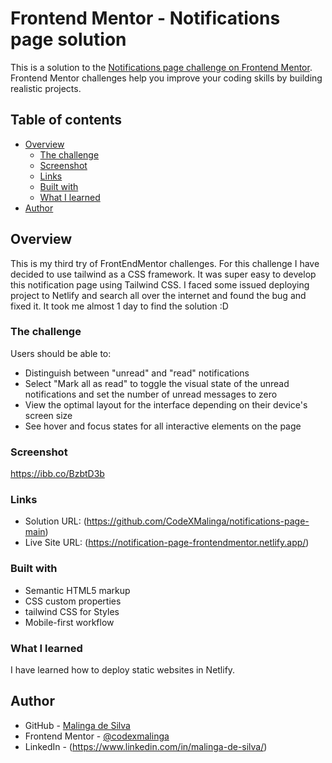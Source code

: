 # Frontend Mentor - Notifications page solution

This is a solution to the [Notifications page challenge on Frontend Mentor](https://www.frontendmentor.io/challenges/notifications-page-DqK5QAmKbC). Frontend Mentor challenges help you improve your coding skills by building realistic projects. 

## Table of contents

- [Overview](#overview)
  - [The challenge](#the-challenge)
  - [Screenshot](#screenshot)
  - [Links](#links)
  - [Built with](#built-with)
  - [What I learned](#what-i-learned)
- [Author](#author)


## Overview

This is my third try of FrontEndMentor challenges. For this challenge I have decided to use tailwind as a CSS framework. It was super easy to develop this notification page using Tailwind CSS. I faced some issued deploying project to Netlify and search all over the internet and found the bug and fixed it. It took me almost 1 day to find the solution :D

### The challenge

Users should be able to:

- Distinguish between "unread" and "read" notifications
- Select "Mark all as read" to toggle the visual state of the unread notifications and set the number of unread messages to zero
- View the optimal layout for the interface depending on their device's screen size
- See hover and focus states for all interactive elements on the page

### Screenshot

https://ibb.co/BzbtD3b



### Links

- Solution URL: (https://github.com/CodeXMalinga/notifications-page-main)
- Live Site URL: (https://notification-page-frontendmentor.netlify.app/)


### Built with

- Semantic HTML5 markup
- CSS custom properties
- tailwind CSS for Styles
- Mobile-first workflow


### What I learned
I have learned how to deploy static websites in Netlify.

## Author

- GitHub - [Malinga de Silva](https://github.com/CodeXMalinga)
- Frontend Mentor - [@codexmalinga](https://www.frontendmentor.io/profile/CodeXMalinga)
- LinkedIn - (https://www.linkedin.com/in/malinga-de-silva/)


